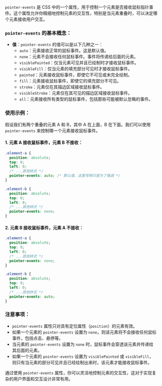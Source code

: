 `pointer-events` 是 CSS 中的一个属性，用于控制一个元素是否接收鼠标指针事件。这个属性允许你精细地控制元素的交互性，特别是当元素重叠时，可以决定哪个元素接收用户交互。

### `pointer-events` 的基本概念：
- **值**：`pointer-events` 的值可以是以下几种之一：
  - `auto`：元素接收正常的鼠标事件。这是默认值。
  - `none`：元素不会接收任何鼠标事件。事件将传递给后面的元素。
  - `visiblePainted`：仅当元素可见并且已绘制时才接收鼠标事件。
  - `visibleFill`：仅当元素的填充部分可见时才接收鼠标事件。
  - `painted`：元素接收鼠标事件，即使它不可见或未完全绘制。
  - `fill`：元素接收鼠标事件，即使它的填充部分不可见。
  - `stroke`：元素仅在其描边区域接收鼠标事件。
  - `visibleStroke`：元素仅在其可见的描边区域接收鼠标事件。
  - `all`：元素接收所有类型的鼠标事件，包括那些可能被默认忽略的事件。

### 使用示例：
假设我们有两个重叠的元素 A 和 B，其中 A 在上面，B 在下面。我们可以使用 `pointer-events` 来控制哪一个元素接收鼠标事件。

#### 1. 元素 A 接收鼠标事件，元素 B 不接收：
```css
.element-a {
  position: absolute;
  top: 0;
  left: 0;
  /* ...其他样式 */
  pointer-events: auto; /* 默认值，这里写明只是为了强调 */
}

.element-b {
  position: absolute;
  top: 0;
  left: 0;
  /* ...其他样式 */
  pointer-events: none;
}
```

#### 2. 元素 B 接收鼠标事件，元素 A 不接收：
```css
.element-a {
  position: absolute;
  top: 0;
  left: 0;
  /* ...其他样式 */
  pointer-events: none;
}

.element-b {
  position: absolute;
  top: 0;
  left: 0;
  /* ...其他样式 */
  pointer-events: auto;
}
```

### 注意事项：
- `pointer-events` 属性只对具有定位属性（`position`）的元素有效。
- 如果一个元素的 `pointer-events` 设置为 `none`，则该元素将不会接收任何鼠标事件，包括点击、悬停等。
- 当元素的 `pointer-events` 设置为 `none` 时，鼠标事件会穿透该元素并传递给其后面的元素。
- 如果一个元素的 `pointer-events` 设置为 `visiblePainted` 或 `visibleFill`，则只有当元素的部分可见并且已经绘制出来时，该元素才能接收鼠标事件。

通过使用 `pointer-events` 属性，你可以灵活地控制元素的交互性，这对于实现复杂的用户界面和交互设计非常有用。